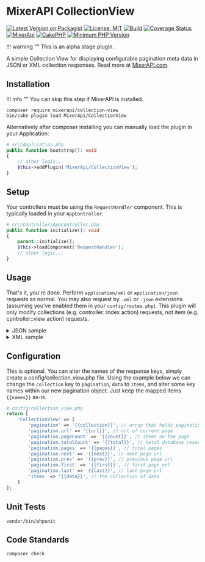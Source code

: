 # MixerAPI CollectionView

[![Latest Version on Packagist](https://img.shields.io/packagist/v/mixerapi/collection-view.svg?style=flat-square)](https://packagist.org/packages/mixerapi/collection-view)
[![License: MIT](https://img.shields.io/badge/License-MIT-green.svg)](LICENSE.txt)
[![Build](https://github.com/mixerapi/collection-view/workflows/Build/badge.svg?branch=master)](https://github.com/mixerapi/collection-view/actions)
[![Coverage Status](https://coveralls.io/repos/github/mixerapi/collection-view/badge.svg?branch=master)](https://coveralls.io/github/mixerapi/collection-view?branch=master)
[![MixerApi](https://mixerapi.com/assets/img/mixer-api-red.svg)](https://mixerapi.com)
[![CakePHP](https://img.shields.io/badge/cakephp-%3E%3D%204.0-red?logo=cakephp)](https://book.cakephp.org/4/en/index.html)
[![Minimum PHP Version](https://img.shields.io/badge/php-%3E%3D%207.2-8892BF.svg?logo=php)](https://php.net/)

!!! warning ""
    This is an alpha stage plugin.

A simple Collection View for displaying configurable pagination meta data in JSON or XML collection responses. Read
more at [MixerAPI.com](https://mixerapi.com).

## Installation

!!! info ""
    You can skip this step if MixerAPI is installed.

```console
composer require mixerapi/collection-view
bin/cake plugin load MixerApi/CollectionView
```

Alternatively after composer installing you can manually load the plugin in your Application:

```php
# src/Application.php
public function bootstrap(): void
{
    // other logic...
    $this->addPlugin('MixerApi/CollectionView');
}
```

## Setup

Your controllers must be using the `RequestHandler` component. This is typically loaded in your `AppController`.

```php
# src/Controller/AppController.php
public function initialize(): void
{
    parent::initialize();
    $this->loadComponent('RequestHandler');
    // other logic...
}
```

## Usage

That's it, you're done. Perform `application/xml` or `application/json` requests as normal. You may also request by
`.xml` or `.json` extensions (assuming you've enabled them in your `config/routes.php`). This plugin will only modify
collections (e.g. controller::index action) requests, not item (e.g. controller::view action) requests.

<details><summary>JSON sample</summary>
  <p>

```json
{
    "collection": {
        "url": "/films?page=3&direction=desc",
        "count": 20,
        "total": 1000,
        "pages": 50,
        "next": "/films?page=4",
        "prev": "/films?page=2",
        "first": "/films",
        "last": "/films?page=50"
    },
    "data": [
        {
            "id": 1,
            "first_name": "PENELOPE",
            "last_name": "GUINESS",
            "modified": "2006-02-15T04:34:33+00:00",
            "films": [
                {
                    "id": 1,
                    "title": "ACADEMY DINOSAUR",
                    "description": "A Epic Drama of a Feminist And a Mad Scientist who must Battle a Teacher in The Canadian Rockies",
                    "release_year": "2006",
                    "language_id": 1,
                    "rental_duration": 6,
                    "length": 86,
                    "rating": "PG",
                    "special_features": "Deleted Scenes,Behind the Scenes",
                    "modified": "2006-02-15T05:03:42+00:00"
                }
            ]
        }
    ]
}
```
</p>
</details>

<details><summary>XML sample</summary>
  <p>

```xml
<response>
  <collection>
    <url>/films?page=3&amp;direction=desc</url>
    <count>20</count>
    <total>1000</total>
    <pages>50</pages>
    <next>/films?page=4</next>
    <prev>/films?page=2</prev>
    <first>/films</first>
    <last>/films?page=50</last>
  </collection>
  <data>
    <id>1</id>
    <first_name>PENELOPE</first_name>
    <last_name>GUINESS</last_name>
    <modified>2/15/06, 4:34 AM</modified>
    <films>
      <id>1</id>
      <title>ACADEMY DINOSAUR</title>
      <description>A Epic Drama of a Feminist And a Mad Scientist who must Battle a Teacher in The Canadian Rockies</description>
      <release_year>2006</release_year>
      <language_id>1</language_id>
      <rental_duration>6</rental_duration>
      <length>86</length>
      <rating>PG</rating>
      <special_features>Deleted Scenes,Behind the Scenes</special_features>
      <modified>2/15/06, 5:03 AM</modified>
    </films>
  </data>
</response>
```
</p>
</details>

## Configuration

This is optional. You can alter the names of the response keys, simply create a config/collection_view.php file. Using
the example below we can change the `collection` key to `pagination`, `data` to `items`, and alter some key names within
our new pagination object. Just keep the mapped items `{{names}}` as-is.

```php
# config/collection_view.php
return [
    'CollectionView' => [
        'pagination' => '{{collection}}', // array that holds pagination data
        'pagination.url' => '{{url}}', // url of current page
        'pagination.pageCount' => '{{count}}', // items on the page
        'pagination.totalCount' => '{{total}}', // total database records
        'pagination.pages' => '{{pages}}', // total pages
        'pagination.next' => '{{next}}', // next page url
        'pagination.prev' => '{{prev}}', // previous page url
        'pagination.first' => '{{first}}', // first page url
        'pagination.last' => '{{last}}', // last page url
        'items' => '{{data}}', // the collection of data
    ]
];
```

## Unit Tests

```console
vendor/bin/phpunit
```

## Code Standards

```console
composer check
```
